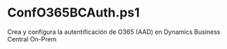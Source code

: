 # ConfO365BCAuth.ps1

Crea y configura la autentificación de O365 (AAD) en Dynamics Business Central On-Prem


